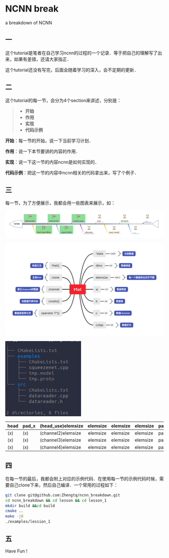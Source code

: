 # NCNN break
a breakdown of NCNN

## 一

这个tutorial是笔者在自己学习ncnn的过程的一个记录．等于把自己的理解写了出来，如果有差错，还请大家指正．

这个tutorial还没有写完，后面会随着学习的深入，会不定期的更新．

## 二

这个tutorial的每一节，会分为4个section来讲述，分别是：

> - **开始**　
> - **作用**
> - **实现**
> - **代码示例**

**开始**：每一节的开始，说一下当前学习计划．

**作用**：说一下本节要讲的内容的作用．

**实现**：说一下这一节的内容ncnn是如何实现的．

**代码示例**：把这一节的内容中ncnn相关的代码拿出来，写了个例子．

## 三

每一节，为了方便展示，我都会用一些图表来展示，如：



![lession-5](https://github.com/Zhengtq/ncnn_breakdown/blob/main/image/lession-5.png)

![Mat](https://github.com/Zhengtq/ncnn_breakdown/blob/main/image/Mat.png)

![](https://github.com/Zhengtq/ncnn_breakdown/blob/main/image/tree.png)

| head | pad_x | (head_use)elemsize | elemsize | elemsize | elemsize | pad_y | pad_y... | (x)      |
| :--- | ----- | ------------------ | :------: | -------- | -------- | ----- | -------- | -------- |
| (x)  | (x)   | (channel2)elemsize | elemsize | elemsize | elemsize | pad_y | pad_y... | (x)      |
| (x)  | (x)   | (channel3)elemsize | elemsize | elemsize | elemsize | pad_y | pad_y... | (x)      |
| (x)  | (x)   | (channel4)elemsize | elemsize | elemsize | elemsize | pad_y | pad_y... | pad_z... |

## 四

在每一节的最后，我都会附上对应的示例代码．在使用每一节的示例代码时候，需要自己clone下来，然后自己编译．一个常用的过程如下：

```bash
git clone git@github.com:Zhengtq/ncnn_breakdown.git
cd ncnn_breakdown && cd lesson && cd lesson_1
mkdir build &&cd build
cmake ..
make -j8
./examples/lession_1
```

## 五

Have Fun !

